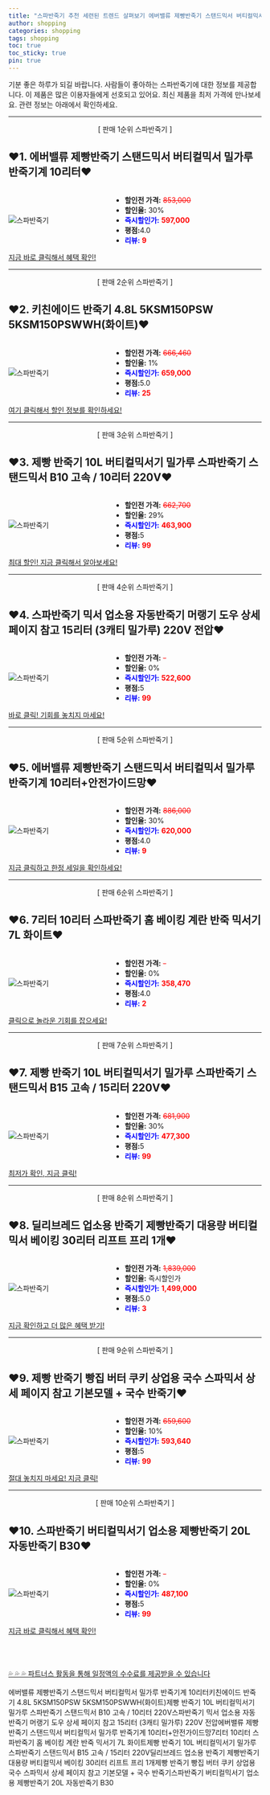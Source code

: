 ```yaml
---
title: "스파반죽기 추천 세련된 트렌드 살펴보기 에버밸류 제빵반죽기 스탠드믹서 버티컬믹서 밀가루"
author: shopping
categories: shopping
tags: shopping
toc: true
toc_sticky: true
pin: true
---
```

기분 좋은 하루가 되길 바랍니다. 사람들이 좋아하는 스파반죽기에 대한 정보를 제공합니다. 이 제품은 많은 이용자들에게 선호되고 있어요. 최신 제품을 최저 가격에 만나보세요. 관련 정보는 아래에서 확인하세요.

---
<p class="toplist" style="margin: 0 auto; display: block; width: fit-content;">[ 판매 1순위 스파반죽기 ]</p>

<h2><strong>❤️1. 에버밸류 제빵반죽기 스탠드믹서 버티컬믹서 밀가루 반죽기계 10리터❤️</strong></h2>

<div style="display: flex; align-items: center;">
    <div style="flex: 0.4;">
        <img src="https://thumbnail7.coupangcdn.com/thumbnails/remote/230x230ex/image/vendor_inventory/820e/1c1bf9cc735f7e224a43f091b24b2518b26d93c25361c35635e8fb9b4446.jpg" alt="스파반죽기" style="max-width: 100%;">
    </div>
    <div style="flex: 0.6; margin-left: 10px;">
        <ul>
            <li><strong>할인전 가격:</strong> <del style="color: red;">853,000</del></li>
            <li><strong>할인율:</strong> 30%</li>
            <li><span style='color:blue'><strong>즉시할인가:</strong></span> <span style='color:red'><strong>597,000</strong></span></li>
            <li><strong>평점:</strong>4.0</li>
            <li><span style='color:blue'><strong>리뷰:</strong></span> <span style='color:red'><strong>9</strong></span></li>
        </ul>
    </div>
</div>
<div class="center">
    <a href="https://William4Davisa.github.io?lptag=AF9450613&subid=githubio&pageKey=7548567512&traceid=V0-153&itemId=20808986170&vendorItemId=86961162107" class="myButton">
        지금 바로 클릭해서 혜택 확인!
    </a>
</div>


---
<p class="toplist" style="margin: 0 auto; display: block; width: fit-content;">[ 판매 2순위 스파반죽기 ]</p>

<h2><strong>❤️2. 키친에이드 반죽기 4.8L 5KSM150PSW 5KSM150PSWWH(화이트)❤️</strong></h2>

<div style="display: flex; align-items: center;">
    <div style="flex: 0.4;">
        <img src="https://thumbnail10.coupangcdn.com/thumbnails/remote/230x230ex/image/retail/images/2023/01/06/11/1/2bd46cf3-51eb-4308-a93d-1586ebfc2251.jpg" alt="스파반죽기" style="max-width: 100%;">
    </div>
    <div style="flex: 0.6; margin-left: 10px;">
        <ul>
            <li><strong>할인전 가격:</strong> <del style="color: red;">666,460</del></li>
            <li><strong>할인율:</strong> 1%</li>
            <li><span style='color:blue'><strong>즉시할인가:</strong></span> <span style='color:red'><strong>659,000</strong></span></li>
            <li><strong>평점:</strong>5.0</li>
            <li><span style='color:blue'><strong>리뷰:</strong></span> <span style='color:red'><strong>25</strong></span></li>
        </ul>
    </div>
</div>
<div class="center">
    <a href="https://William4Davisa.github.io?lptag=AF9450613&subid=githubio&pageKey=7047434617&traceid=V0-153&itemId=17443783955&vendorItemId=84612408049" class="myButton">
        여기 클릭해서 할인 정보를 확인하세요!
    </a>
</div>


---
<p class="toplist" style="margin: 0 auto; display: block; width: fit-content;">[ 판매 3순위 스파반죽기 ]</p>

<h2><strong>❤️3. 제빵 반죽기 10L 버티컬믹서기 밀가루 스파반죽기 스탠드믹서 B10 고속 / 10리터 220V❤️</strong></h2>

<div style="display: flex; align-items: center;">
    <div style="flex: 0.4;">
        <img src="https://thumbnail9.coupangcdn.com/thumbnails/remote/230x230ex/image/vendor_inventory/7e82/f1f67ef31f267c7ea5bcf1c9561e8a53a2e41dfa172ad783350dfd37c95c.jpg" alt="스파반죽기" style="max-width: 100%;">
    </div>
    <div style="flex: 0.6; margin-left: 10px;">
        <ul>
            <li><strong>할인전 가격:</strong> <del style="color: red;">662,700</del></li>
            <li><strong>할인율:</strong> 29%</li>
            <li><span style='color:blue'><strong>즉시할인가:</strong></span> <span style='color:red'><strong>463,900</strong></span></li>
            <li><strong>평점:</strong>5</li>
            <li><span style='color:blue'><strong>리뷰:</strong></span> <span style='color:red'><strong>99</strong></span></li>
        </ul>
    </div>
</div>
<div class="center">
    <a href="https://William4Davisa.github.io?lptag=AF9450613&subid=githubio&pageKey=8159457276&traceid=V0-153&itemId=23256610535&vendorItemId=90289017976" class="myButton">
        최대 할인! 지금 클릭해서 알아보세요!
    </a>
</div>


---
<p class="toplist" style="margin: 0 auto; display: block; width: fit-content;">[ 판매 4순위 스파반죽기 ]</p>

<h2><strong>❤️4. 스파반죽기 믹서 업소용 자동반죽기 머랭기 도우 상세 페이지 참고 15리터  (3캐티 밀가루) 220V 전압❤️</strong></h2>

<div style="display: flex; align-items: center;">
    <div style="flex: 0.4;">
        <img src="https://thumbnail9.coupangcdn.com/thumbnails/remote/230x230ex/image/vendor_inventory/ded0/5b29330a0d9177a49113febe775d8a2911d862f72a29575e4d301a530a74.jpg" alt="스파반죽기" style="max-width: 100%;">
    </div>
    <div style="flex: 0.6; margin-left: 10px;">
        <ul>
            <li><strong>할인전 가격:</strong> <del style="color: red;">-</del></li>
            <li><strong>할인율:</strong> 0%</li>
            <li><span style='color:blue'><strong>즉시할인가:</strong></span> <span style='color:red'><strong>522,600</strong></span></li>
            <li><strong>평점:</strong>5</li>
            <li><span style='color:blue'><strong>리뷰:</strong></span> <span style='color:red'><strong>99</strong></span></li>
        </ul>
    </div>
</div>
<div class="center">
    <a href="https://William4Davisa.github.io?lptag=AF9450613&subid=githubio&pageKey=7558778817&traceid=V0-153&itemId=19909151260&vendorItemId=88859686171" class="myButton">
        바로 클릭! 기회를 놓치지 마세요!
    </a>
</div>


---
<p class="toplist" style="margin: 0 auto; display: block; width: fit-content;">[ 판매 5순위 스파반죽기 ]</p>

<h2><strong>❤️5. 에버밸류 제빵반죽기 스탠드믹서 버티컬믹서 밀가루 반죽기계 10리터+안전가이드망❤️</strong></h2>

<div style="display: flex; align-items: center;">
    <div style="flex: 0.4;">
        <img src="https://thumbnail7.coupangcdn.com/thumbnails/remote/230x230ex/image/vendor_inventory/820e/1c1bf9cc735f7e224a43f091b24b2518b26d93c25361c35635e8fb9b4446.jpg" alt="스파반죽기" style="max-width: 100%;">
    </div>
    <div style="flex: 0.6; margin-left: 10px;">
        <ul>
            <li><strong>할인전 가격:</strong> <del style="color: red;">886,000</del></li>
            <li><strong>할인율:</strong> 30%</li>
            <li><span style='color:blue'><strong>즉시할인가:</strong></span> <span style='color:red'><strong>620,000</strong></span></li>
            <li><strong>평점:</strong>4.0</li>
            <li><span style='color:blue'><strong>리뷰:</strong></span> <span style='color:red'><strong>9</strong></span></li>
        </ul>
    </div>
</div>
<div class="center">
    <a href="https://William4Davisa.github.io?lptag=AF9450613&subid=githubio&pageKey=7548567512&traceid=V0-153&itemId=19860190426&vendorItemId=86961161999" class="myButton">
        지금 클릭하고 한정 세일을 확인하세요!
    </a>
</div>


---
<p class="toplist" style="margin: 0 auto; display: block; width: fit-content;">[ 판매 6순위 스파반죽기 ]</p>

<h2><strong>❤️6. 7리터 10리터 스파반죽기 홈 베이킹 계란 반죽 믹서기 7L 화이트❤️</strong></h2>

<div style="display: flex; align-items: center;">
    <div style="flex: 0.4;">
        <img src="https://thumbnail9.coupangcdn.com/thumbnails/remote/230x230ex/image/vendor_inventory/4547/306720b90ec8339c82a4f7be6ffc0729ec36a3e3d647335790132137f52c.png" alt="스파반죽기" style="max-width: 100%;">
    </div>
    <div style="flex: 0.6; margin-left: 10px;">
        <ul>
            <li><strong>할인전 가격:</strong> <del style="color: red;">-</del></li>
            <li><strong>할인율:</strong> 0%</li>
            <li><span style='color:blue'><strong>즉시할인가:</strong></span> <span style='color:red'><strong>358,470</strong></span></li>
            <li><strong>평점:</strong>4.0</li>
            <li><span style='color:blue'><strong>리뷰:</strong></span> <span style='color:red'><strong>2</strong></span></li>
        </ul>
    </div>
</div>
<div class="center">
    <a href="https://William4Davisa.github.io?lptag=AF9450613&subid=githubio&pageKey=6601600618&traceid=V0-153&itemId=14935795833&vendorItemId=90480359647" class="myButton">
        클릭으로 놀라운 기회를 잡으세요!
    </a>
</div>


---
<p class="toplist" style="margin: 0 auto; display: block; width: fit-content;">[ 판매 7순위 스파반죽기 ]</p>

<h2><strong>❤️7. 제빵 반죽기 10L 버티컬믹서기 밀가루 스파반죽기 스탠드믹서 B15 고속 / 15리터 220V❤️</strong></h2>

<div style="display: flex; align-items: center;">
    <div style="flex: 0.4;">
        <img src="https://thumbnail9.coupangcdn.com/thumbnails/remote/230x230ex/image/vendor_inventory/7e82/f1f67ef31f267c7ea5bcf1c9561e8a53a2e41dfa172ad783350dfd37c95c.jpg" alt="스파반죽기" style="max-width: 100%;">
    </div>
    <div style="flex: 0.6; margin-left: 10px;">
        <ul>
            <li><strong>할인전 가격:</strong> <del style="color: red;">681,900</del></li>
            <li><strong>할인율:</strong> 30%</li>
            <li><span style='color:blue'><strong>즉시할인가:</strong></span> <span style='color:red'><strong>477,300</strong></span></li>
            <li><strong>평점:</strong>5</li>
            <li><span style='color:blue'><strong>리뷰:</strong></span> <span style='color:red'><strong>99</strong></span></li>
        </ul>
    </div>
</div>
<div class="center">
    <a href="https://William4Davisa.github.io?lptag=AF9450613&subid=githubio&pageKey=8159457276&traceid=V0-153&itemId=23256610547&vendorItemId=90289018062" class="myButton">
        최저가 확인, 지금 클릭!
    </a>
</div>


---
<p class="toplist" style="margin: 0 auto; display: block; width: fit-content;">[ 판매 8순위 스파반죽기 ]</p>

<h2><strong>❤️8. 딜리브레드 업소용 반죽기 제빵반죽기 대용량 버티컬믹서 베이킹 30리터 리프트 프리 1개❤️</strong></h2>

<div style="display: flex; align-items: center;">
    <div style="flex: 0.4;">
        <img src="https://thumbnail10.coupangcdn.com/thumbnails/remote/230x230ex/image/vendor_inventory/ae3b/b547754d4859a681ea6a14bbaec2f3c541f06d2208828121a7bfc544d2ee.jpg" alt="스파반죽기" style="max-width: 100%;">
    </div>
    <div style="flex: 0.6; margin-left: 10px;">
        <ul>
            <li><strong>할인전 가격:</strong> <del style="color: red;">1,839,000</del></li>
            <li><strong>할인율:</strong> 즉시할인가</li>
            <li><span style='color:blue'><strong>즉시할인가:</strong></span> <span style='color:red'><strong>1,499,000</strong></span></li>
            <li><strong>평점:</strong>5.0</li>
            <li><span style='color:blue'><strong>리뷰:</strong></span> <span style='color:red'><strong>3</strong></span></li>
        </ul>
    </div>
</div>
<div class="center">
    <a href="https://William4Davisa.github.io?lptag=AF9450613&subid=githubio&pageKey=8159968165&traceid=V0-153&itemId=23258851069&vendorItemId=90291226779" class="myButton">
        지금 확인하고 더 많은 혜택 받기!
    </a>
</div>


---
<p class="toplist" style="margin: 0 auto; display: block; width: fit-content;">[ 판매 9순위 스파반죽기 ]</p>

<h2><strong>❤️9. 제빵 반죽기 빵집 버터 쿠키 상업용 국수 스파믹서 상세 페이지 참고 기본모델 + 국수 반죽기❤️</strong></h2>

<div style="display: flex; align-items: center;">
    <div style="flex: 0.4;">
        <img src="https://thumbnail7.coupangcdn.com/thumbnails/remote/230x230ex/image/vendor_inventory/a28e/8e6c084b2615b75267e5e44744d8ca552d21d990b86c9f929ff4c94625d7.jpg" alt="스파반죽기" style="max-width: 100%;">
    </div>
    <div style="flex: 0.6; margin-left: 10px;">
        <ul>
            <li><strong>할인전 가격:</strong> <del style="color: red;">659,600</del></li>
            <li><strong>할인율:</strong> 10%</li>
            <li><span style='color:blue'><strong>즉시할인가:</strong></span> <span style='color:red'><strong>593,640</strong></span></li>
            <li><strong>평점:</strong>5</li>
            <li><span style='color:blue'><strong>리뷰:</strong></span> <span style='color:red'><strong>99</strong></span></li>
        </ul>
    </div>
</div>
<div class="center">
    <a href="https://William4Davisa.github.io?lptag=AF9450613&subid=githubio&pageKey=8205777274&traceid=V0-153&itemId=23535933570&vendorItemId=90562171758" class="myButton">
        절대 놓치지 마세요! 지금 클릭!
    </a>
</div>


---
<p class="toplist" style="margin: 0 auto; display: block; width: fit-content;">[ 판매 10순위 스파반죽기 ]</p>

<h2><strong>❤️10. 스파반죽기 버티컬믹서기 업소용 제빵반죽기 20L 자동반죽기 B30❤️</strong></h2>

<div style="display: flex; align-items: center;">
    <div style="flex: 0.4;">
        <img src="https://thumbnail9.coupangcdn.com/thumbnails/remote/230x230ex/image/vendor_inventory/898d/0faafc655d54b7f30826b26405264588a1723573a109bea525bb377503a5.jpg" alt="스파반죽기" style="max-width: 100%;">
    </div>
    <div style="flex: 0.6; margin-left: 10px;">
        <ul>
            <li><strong>할인전 가격:</strong> <del style="color: red;">-</del></li>
            <li><strong>할인율:</strong> 0%</li>
            <li><span style='color:blue'><strong>즉시할인가:</strong></span> <span style='color:red'><strong>487,100</strong></span></li>
            <li><strong>평점:</strong>5</li>
            <li><span style='color:blue'><strong>리뷰:</strong></span> <span style='color:red'><strong>99</strong></span></li>
        </ul>
    </div>
</div>
<div class="center">
    <a href="https://William4Davisa.github.io?lptag=AF9450613&subid=githubio&pageKey=8115354026&traceid=V0-153&itemId=23006774424&vendorItemId=90335479262" class="myButton">
        지금 바로 클릭해서 혜택 확인!
    </a>
</div>

<br><br><br>[💦 💦 💦 파트너스 활동을 통해 일정액의 수수료를 제공받을 수 있습니다](https://link.coupang.com/a/bcpT2c)<br><br>에버밸류 제빵반죽기 스탠드믹서 버티컬믹서 밀가루 반죽기계 10리터키친에이드 반죽기 4.8L 5KSM150PSW 5KSM150PSWWH(화이트)제빵 반죽기 10L 버티컬믹서기 밀가루 스파반죽기 스탠드믹서 B10 고속 / 10리터 220V스파반죽기 믹서 업소용 자동반죽기 머랭기 도우 상세 페이지 참고 15리터  (3캐티 밀가루) 220V 전압에버밸류 제빵반죽기 스탠드믹서 버티컬믹서 밀가루 반죽기계 10리터+안전가이드망7리터 10리터 스파반죽기 홈 베이킹 계란 반죽 믹서기 7L 화이트제빵 반죽기 10L 버티컬믹서기 밀가루 스파반죽기 스탠드믹서 B15 고속 / 15리터 220V딜리브레드 업소용 반죽기 제빵반죽기 대용량 버티컬믹서 베이킹 30리터 리프트 프리 1개제빵 반죽기 빵집 버터 쿠키 상업용 국수 스파믹서 상세 페이지 참고 기본모델 + 국수 반죽기스파반죽기 버티컬믹서기 업소용 제빵반죽기 20L 자동반죽기 B30